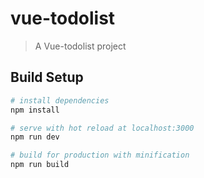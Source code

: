 # vue-todolist

> A Vue-todolist project

## Build Setup

``` bash
# install dependencies
npm install

# serve with hot reload at localhost:3000
npm run dev

# build for production with minification
npm run build

```

